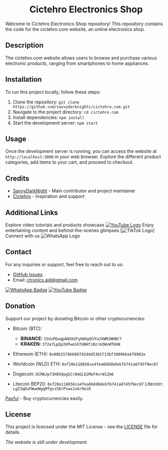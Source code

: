 <h1 align="center"> Cictehro Electronics Shop </h1>

Welcome to Cictehro Electronics Shop repository! This repository contains the code for the cictehro.com website, an online electronics shop.

## Description

The cictehro.com website allows users to browse and purchase various electronic products, ranging from smartphones to home appliances.

## Installation

To run this project locally, follow these steps:
1. Clone the repository: `git clone https://github.com/savvydarknightc/cictehro.com.git`
2. Navigate to the project directory: `cd cictehro.com`
3. Install dependencies: `npm install`
4. Start the development server: `npm start`

## Usage

Once the development server is running, you can access the website at `http://localhost:3000` in your web browser. Explore the different product categories, add items to your cart, and proceed to checkout.

## Credits

- [SavvyDarkNight](https://github.com/savvydarknight) - Main contributor and project maintainer
- [Cictehro](https://github.com/cictehro) - Inspiration and support

## Additional Links

 Explore video tutorials and products showcase [![YouTube Logo](https://cdn3.iconfinder.com/data/icons/social-network-30/512/social-06-1024.png)](https://youtube.com/@cictehro?si=x1Pu4vLc7k4emoS2)
 [](https://www.tiktok.com/@official_geddy?_t=8jHCdMft090&_r=1) Enjoy entertaining content and behind-the-scenes glimpses [![TikTok Logo](https://cdn0.iconfinder.com/data/icons/font-awesome-brands-vol-2/512/tiktok-1024.png)]
[](https://wa.me/254104166980) Connect with us ![WhatsApp Logo](https://cdn4.iconfinder.com/data/icons/logos-and-brands/512/375_Whatsapp_logo-1024.png)

## Contact

For any inquiries or support, feel free to reach out to us:
- [GitHub Issues](https://github.com/savvydarknightc/cictehro.com/issues)
- Email: ctronics.aid@gmail.com

[![WhatsApp Badge](https://img.shields.io/badge/Contact%20Cictehro-25D366?style=for-the-badge&logo=whatsapp&logoColor=white)](https://wa.me/254104166980)
[![YouTube Badge](https://img.shields.io/badge/YouTube-red?style=for-the-badge&logo=youtube&logoColor=deepred)](https://youtube.com/@cictehro?si=x1Pu4vLc7k4emoS2)


## Donation

Support our project by donating Bitcoin or other cryptocurrencies:

- Bitcoin (BTC): 
  - **BINANCE:** `15UuPEwqpANSH2FyHAhpDSYoJXWMJWHBC7`
  - **KRAKEN:** `372e7LpQp3UPweSX7GNHfiNzrm3WvWTUmN`

- Ethereum (ETH): `0x08b1578b689792d4d5365713bf3909b6a4f8902e`
- Worldcoin (WLD) ETH: `0xf20e118656ce4fea6b69b8ebfb741a8745f9ec87`
- Dogecoin: `DCMAJp73H8S9pg5CrDmGLb2Mm74vrW1Zm6`
- Litecoin BEP20: `0xf20e118656ce4fea6b69b8ebfb741a8745f9ec87`
  Litecoin: `LgZ3qDuFWweWgqMfgss56rPswx1xbr9eiK`

[Paxful](https://paxful.com/register?r=KmdA11VGrdV) - Buy cryptocurrencies easily.

## License

This project is licensed under the MIT License - see the [LICENSE](LICENSE) file for details.

*The website is still under development.*
